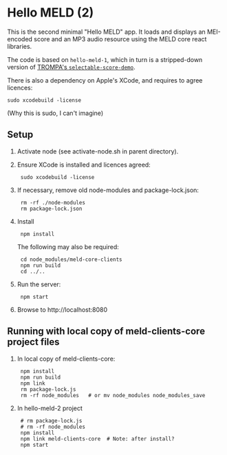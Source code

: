 # Hello MELD (2)

This is the second minimal "Hello MELD" app.  It loads and displays an MEI-encoded score and an MP3 audio resource using the MELD core react libraries.

The code is based on `hello-meld-1`, which in turn is a stripped-down version of [TROMPA's `selectable-score-demo`](https://github.com/trompamusic/selectable-score-demo).

There is also a dependency on Apple's XCode, and requires to agree licences:

    sudo xcodebuild -license

(Why this is sudo, I can't imagine)

## Setup

1. Activate node (see activate-node.sh in parent directory).

2. Ensure XCode is installed and licences agreed:

        sudo xcodebuild -license

3. If necessary, remove old node-modules and package-lock.json:

        rm -rf ./node-modules
        rm package-lock.json

4. Install

        npm install

   The following may also be required:

        cd node_modules/meld-core-clients
        npm run build
        cd ../..


5. Run the server:

        npm start

6. Browse to http://localhost:8080


## Running with local copy of meld-clients-core project files

1. In local copy of meld-clients-core:

        npm install
        npm run build
        npm link
        rm package-lock.js
        rm -rf node_modules   # or mv node_modules node_modules_save

2. In hello-meld-2 project

        # rm package-lock.js
        # rm -rf node_modules
        npm install
        npm link meld-clients-core  # Note: after install?
        npm start

